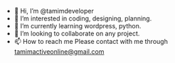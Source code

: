 - 👋 Hi, I’m @tamimdeveloper
- 👀 I’m interested in coding, designing, planning.
- 🌱 I’m currently learning wordpress, python.
- 💞️ I’m looking to collaborate on any project.
- 📫 How to reach me Please contact with me through tamimactiveonline@gmail.com

<!---
tamimdeveloper/tamimdeveloper is a ✨ special ✨ repository because its `README.md` (this file) appears on your GitHub profile.
You can click the Preview link to take a look at your changes.
--->
